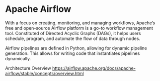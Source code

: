 # Apache Airflow

With a focus on creating, monitoring, and managing workflows, Apache’s free and open-source Airflow platform is a go-to workflow management tool. Constituted of Directed Acyclic Graphs (DAGs), it helps users schedule, program, and automate the flow of data through nodes.

Airflow pipelines are defined in Python, allowing for dynamic pipeline generation. This allows for writing code that instantiates pipelines dynamically.

Architecture Overview
https://airflow.apache.org/docs/apache-airflow/stable/concepts/overview.html


